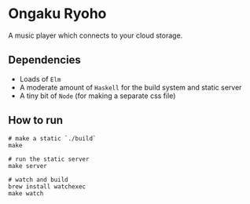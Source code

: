 # Ongaku Ryoho

A music player which connects to your cloud storage.



## Dependencies

- Loads of `Elm`
- A moderate amount of `Haskell` for the build system and static server
- A tiny bit of `Node` (for making a separate css file)



## How to run

```shell
# make a static `./build`
make

# run the static server
make server

# watch and build
brew install watchexec
make watch
```
